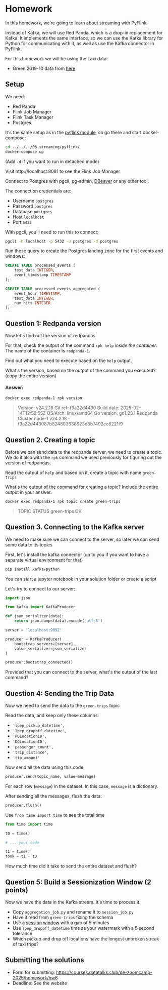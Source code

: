# Homework

In this homework, we're going to learn about streaming with PyFlink.

Instead of Kafka, we will use Red Panda, which is a drop-in
replacement for Kafka. It implements the same interface, 
so we can use the Kafka library for Python for communicating
with it, as well as use the Kafka connector in PyFlink.

For this homework we will be using the Taxi data:
- Green 2019-10 data from [here](https://github.com/DataTalksClub/nyc-tlc-data/releases/download/green/green_tripdata_2019-10.csv.gz)


## Setup

We need:

- Red Panda
- Flink Job Manager
- Flink Task Manager
- Postgres

It's the same setup as in the [pyflink module](../../../06-streaming/pyflink/), so go there and start docker-compose:

```bash
cd ../../../06-streaming/pyflink/
docker-compose up
```

(Add `-d` if you want to run in detached mode)

Visit http://localhost:8081 to see the Flink Job Manager

Connect to Postgres with pgcli, pg-admin, [DBeaver](https://dbeaver.io/) or any other tool.

The connection credentials are:

- Username `postgres`
- Password `postgres`
- Database `postgres`
- Host `localhost`
- Port `5432`

With pgcli, you'll need to run this to connect:

```bash
pgcli -h localhost -p 5432 -u postgres -d postgres
```

Run these query to create the Postgres landing zone for the first events and windows:

```sql 
CREATE TABLE processed_events (
    test_data INTEGER,
    event_timestamp TIMESTAMP
);

CREATE TABLE processed_events_aggregated (
    event_hour TIMESTAMP,
    test_data INTEGER,
    num_hits INTEGER 
);
```

## Question 1: Redpanda version

Now let's find out the version of redpandas. 

For that, check the output of the command `rpk help` _inside the container_. The name of the container is `redpanda-1`.

Find out what you need to execute based on the `help` output.

What's the version, based on the output of the command you executed? (copy the entire version)

#### Answer:
```bash
docker exec redpanda-1 rpk version
```

>Version:     v24.2.18
Git ref:     f9a22d4430
Build date:  2025-02-14T12:52:55Z
OS/Arch:     linux/amd64
Go version:  go1.23.1
Redpanda Cluster
  node-1  v24.2.18 - f9a22d443087b824803638623d6b7492ec8221f9


## Question 2. Creating a topic

Before we can send data to the redpanda server, we
need to create a topic. We do it also with the `rpk`
command we used previously for figuring out the version of 
redpandas.

Read the output of `help` and based on it, create a topic with name `green-trips` 

What's the output of the command for creating a topic? Include the entire output in your answer.

```bash
docker exec redpanda-1 rpk topic create green-trips
```
>TOPIC        STATUS
green-trips  OK

## Question 3. Connecting to the Kafka server

We need to make sure we can connect to the server, so
later we can send some data to its topics

First, let's install the kafka connector (up to you if you
want to have a separate virtual environment for that)

```bash
pip install kafka-python
```

You can start a jupyter notebook in your solution folder or
create a script

Let's try to connect to our server:

```python
import json

from kafka import KafkaProducer

def json_serializer(data):
    return json.dumps(data).encode('utf-8')

server = 'localhost:9092'

producer = KafkaProducer(
    bootstrap_servers=[server],
    value_serializer=json_serializer
)

producer.bootstrap_connected()
```

Provided that you can connect to the server, what's the output
of the last command?

## Question 4: Sending the Trip Data

Now we need to send the data to the `green-trips` topic

Read the data, and keep only these columns:

* `'lpep_pickup_datetime',`
* `'lpep_dropoff_datetime',`
* `'PULocationID',`
* `'DOLocationID',`
* `'passenger_count',`
* `'trip_distance',`
* `'tip_amount'`

Now send all the data using this code:

```python
producer.send(topic_name, value=message)
```

For each row (`message`) in the dataset. In this case, `message`
is a dictionary.

After sending all the messages, flush the data:

```python
producer.flush()
```

Use `from time import time` to see the total time 

```python
from time import time

t0 = time()

# ... your code

t1 = time()
took = t1 - t0
```

How much time did it take to send the entire dataset and flush? 


## Question 5: Build a Sessionization Window (2 points)

Now we have the data in the Kafka stream. It's time to process it.

* Copy `aggregation_job.py` and rename it to `session_job.py`
* Have it read from `green-trips` fixing the schema
* Use a [session window](https://nightlies.apache.org/flink/flink-docs-master/docs/dev/datastream/operators/windows/) with a gap of 5 minutes
* Use `lpep_dropoff_datetime` time as your watermark with a 5 second tolerance
* Which pickup and drop off locations have the longest unbroken streak of taxi trips?


## Submitting the solutions

- Form for submitting: https://courses.datatalks.club/de-zoomcamp-2025/homework/hw6
- Deadline: See the website
